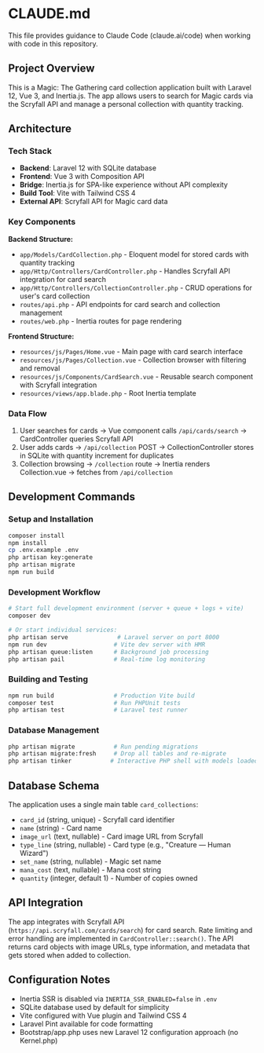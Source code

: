 # CLAUDE.md

This file provides guidance to Claude Code (claude.ai/code) when working with code in this repository.

## Project Overview

This is a Magic: The Gathering card collection application built with Laravel 12, Vue 3, and Inertia.js. The app allows users to search for Magic cards via the Scryfall API and manage a personal collection with quantity tracking.

## Architecture

### Tech Stack
- **Backend**: Laravel 12 with SQLite database
- **Frontend**: Vue 3 with Composition API
- **Bridge**: Inertia.js for SPA-like experience without API complexity
- **Build Tool**: Vite with Tailwind CSS 4
- **External API**: Scryfall API for Magic card data

### Key Components

**Backend Structure:**
- `app/Models/CardCollection.php` - Eloquent model for stored cards with quantity tracking
- `app/Http/Controllers/CardController.php` - Handles Scryfall API integration for card search
- `app/Http/Controllers/CollectionController.php` - CRUD operations for user's card collection
- `routes/api.php` - API endpoints for card search and collection management
- `routes/web.php` - Inertia routes for page rendering

**Frontend Structure:**
- `resources/js/Pages/Home.vue` - Main page with card search interface
- `resources/js/Pages/Collection.vue` - Collection browser with filtering and removal
- `resources/js/Components/CardSearch.vue` - Reusable search component with Scryfall integration
- `resources/views/app.blade.php` - Root Inertia template

### Data Flow
1. User searches for cards → Vue component calls `/api/cards/search` → CardController queries Scryfall API
2. User adds cards → `/api/collection` POST → CollectionController stores in SQLite with quantity increment for duplicates
3. Collection browsing → `/collection` route → Inertia renders Collection.vue → fetches from `/api/collection`

## Development Commands

### Setup and Installation
```bash
composer install
npm install
cp .env.example .env
php artisan key:generate
php artisan migrate
npm run build
```

### Development Workflow
```bash
# Start full development environment (server + queue + logs + vite)
composer dev

# Or start individual services:
php artisan serve              # Laravel server on port 8000
npm run dev                   # Vite dev server with HMR
php artisan queue:listen      # Background job processing
php artisan pail              # Real-time log monitoring
```

### Building and Testing
```bash
npm run build                 # Production Vite build
composer test                 # Run PHPUnit tests
php artisan test              # Laravel test runner
```

### Database Management
```bash
php artisan migrate           # Run pending migrations
php artisan migrate:fresh     # Drop all tables and re-migrate
php artisan tinker           # Interactive PHP shell with models loaded
```

## Database Schema

The application uses a single main table `card_collections`:
- `card_id` (string, unique) - Scryfall card identifier  
- `name` (string) - Card name
- `image_url` (text, nullable) - Card image URL from Scryfall
- `type_line` (string, nullable) - Card type (e.g., "Creature — Human Wizard")
- `set_name` (string, nullable) - Magic set name
- `mana_cost` (text, nullable) - Mana cost string
- `quantity` (integer, default 1) - Number of copies owned

## API Integration

The app integrates with Scryfall API (`https://api.scryfall.com/cards/search`) for card search. Rate limiting and error handling are implemented in `CardController::search()`. The API returns card objects with image URLs, type information, and metadata that gets stored when added to collection.

## Configuration Notes

- Inertia SSR is disabled via `INERTIA_SSR_ENABLED=false` in `.env`
- SQLite database used by default for simplicity
- Vite configured with Vue plugin and Tailwind CSS 4
- Laravel Pint available for code formatting
- Bootstrap/app.php uses new Laravel 12 configuration approach (no Kernel.php)